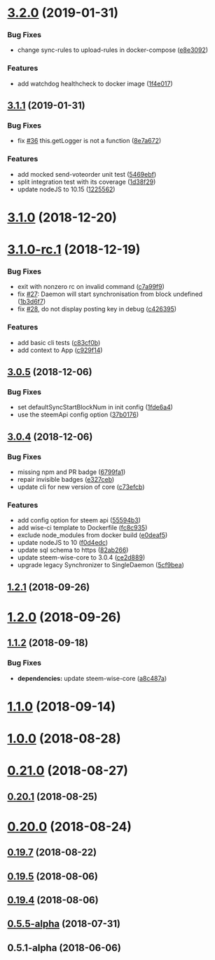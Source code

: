 <a name="3.2.0"></a>
# [3.2.0](https://github.com/wise-team/steem-wise-cli/compare/v3.1.1...v3.2.0) (2019-01-31)


### Bug Fixes

* change sync-rules to upload-rules in docker-compose ([e8e3092](https://github.com/wise-team/steem-wise-cli/commit/e8e3092))


### Features

* add watchdog healthcheck to docker image ([1f4e017](https://github.com/wise-team/steem-wise-cli/commit/1f4e017))



<a name="3.1.1"></a>
## [3.1.1](https://github.com/wise-team/steem-wise-cli/compare/v3.1.0...v3.1.1) (2019-01-31)


### Bug Fixes

* fix [#36](https://github.com/wise-team/steem-wise-cli/issues/36) this.getLogger is not a function ([8e7a672](https://github.com/wise-team/steem-wise-cli/commit/8e7a672))


### Features

* add mocked send-voteorder unit test ([5469ebf](https://github.com/wise-team/steem-wise-cli/commit/5469ebf))
* split integration test with its coverage ([1d38f29](https://github.com/wise-team/steem-wise-cli/commit/1d38f29))
* update nodeJS to 10.15 ([1225562](https://github.com/wise-team/steem-wise-cli/commit/1225562))



<a name="3.1.0"></a>
# [3.1.0](https://github.com/wise-team/steem-wise-cli/compare/v3.1.0-rc.1...v3.1.0) (2018-12-20)



<a name="3.1.0-rc.1"></a>
# [3.1.0-rc.1](https://github.com/wise-team/steem-wise-cli/compare/v3.0.5...v3.1.0-rc.1) (2018-12-19)


### Bug Fixes

* exit with nonzero rc on invalid command ([c7a99f9](https://github.com/wise-team/steem-wise-cli/commit/c7a99f9))
* fix [#27](https://github.com/wise-team/steem-wise-cli/issues/27): Daemon will start synchronisation from block undefined ([1b3d6f7](https://github.com/wise-team/steem-wise-cli/commit/1b3d6f7))
* fix [#28](https://github.com/wise-team/steem-wise-cli/issues/28), do not display posting key in debug ([c426395](https://github.com/wise-team/steem-wise-cli/commit/c426395))


### Features

* add basic cli tests ([c83cf0b](https://github.com/wise-team/steem-wise-cli/commit/c83cf0b))
* add context to App ([c929f14](https://github.com/wise-team/steem-wise-cli/commit/c929f14))



<a name="3.0.5"></a>
## [3.0.5](https://github.com/wise-team/steem-wise-cli/compare/v3.0.4...v3.0.5) (2018-12-06)


### Bug Fixes

* set defaultSyncStartBlockNum in init config ([1fde6a4](https://github.com/wise-team/steem-wise-cli/commit/1fde6a4))
* use the steemApi config option ([37b0176](https://github.com/wise-team/steem-wise-cli/commit/37b0176))



<a name="3.0.4"></a>
## [3.0.4](https://github.com/wise-team/steem-wise-cli/compare/v1.2.1...v3.0.4) (2018-12-06)


### Bug Fixes

* missing npm and PR badge ([6799fa1](https://github.com/wise-team/steem-wise-cli/commit/6799fa1))
* repair invisible badges ([e327ceb](https://github.com/wise-team/steem-wise-cli/commit/e327ceb))
* update cli for new version of core ([c73efcb](https://github.com/wise-team/steem-wise-cli/commit/c73efcb))


### Features

* add config option for steem api ([55594b3](https://github.com/wise-team/steem-wise-cli/commit/55594b3))
* add wise-ci template to Dockerfile ([fc8c935](https://github.com/wise-team/steem-wise-cli/commit/fc8c935))
* exclude node_modules from docker build ([e0deaf5](https://github.com/wise-team/steem-wise-cli/commit/e0deaf5))
* update nodeJS to 10 ([f0d4edc](https://github.com/wise-team/steem-wise-cli/commit/f0d4edc))
* update sql schema to https ([82ab266](https://github.com/wise-team/steem-wise-cli/commit/82ab266))
* update steem-wise-core to 3.0.4 ([ce2d889](https://github.com/wise-team/steem-wise-cli/commit/ce2d889))
* upgrade legacy Synchronizer to SingleDaemon ([5cf9bea](https://github.com/wise-team/steem-wise-cli/commit/5cf9bea))



<a name="1.2.1"></a>
## [1.2.1](https://github.com/wise-team/steem-wise-cli/compare/v1.2.0...v1.2.1) (2018-09-26)



<a name="1.2.0"></a>
# [1.2.0](https://github.com/wise-team/steem-wise-cli/compare/v1.1.2...v1.2.0) (2018-09-26)



<a name="1.1.2"></a>
## [1.1.2](https://github.com/wise-team/steem-wise-cli/compare/v1.1.0...v1.1.2) (2018-09-18)


### Bug Fixes

* **dependencies:** update steem-wise-core ([a8c487a](https://github.com/wise-team/steem-wise-cli/commit/a8c487a))



<a name="1.1.0"></a>
# [1.1.0](https://github.com/wise-team/steem-wise-cli/compare/v1.0.0...v1.1.0) (2018-09-14)



<a name="1.0.0"></a>
# [1.0.0](https://github.com/wise-team/steem-wise-cli/compare/v0.21.0...v1.0.0) (2018-08-28)



<a name="0.21.0"></a>
# [0.21.0](https://github.com/wise-team/steem-wise-cli/compare/v0.20.1...v0.21.0) (2018-08-27)



<a name="0.20.1"></a>
## [0.20.1](https://github.com/wise-team/steem-wise-cli/compare/v0.20.0...v0.20.1) (2018-08-25)



<a name="0.20.0"></a>
# [0.20.0](https://github.com/wise-team/steem-wise-cli/compare/v0.19.7...v0.20.0) (2018-08-24)



<a name="0.19.7"></a>
## [0.19.7](https://github.com/wise-team/steem-wise-cli/compare/v0.19.5...v0.19.7) (2018-08-22)



<a name="0.19.5"></a>
## [0.19.5](https://github.com/wise-team/steem-wise-cli/compare/v0.19.4...v0.19.5) (2018-08-06)



<a name="0.19.4"></a>
## [0.19.4](https://github.com/wise-team/steem-wise-cli/compare/v0.5.5-alpha...v0.19.4) (2018-08-06)



<a name="0.5.5-alpha"></a>
## [0.5.5-alpha](https://github.com/wise-team/steem-wise-cli/compare/v0.5.1-alpha...v0.5.5-alpha) (2018-07-31)



<a name="0.5.1-alpha"></a>
## 0.5.1-alpha (2018-06-06)



